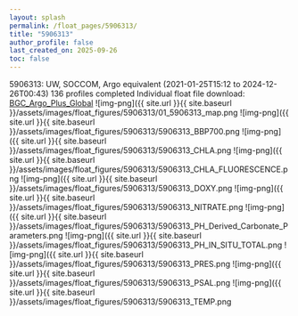 ```yaml
---
layout: splash
permalink: /float_pages/5906313/
title: "5906313"
author_profile: false
last_created_on: 2025-09-26
toc: false
---
```

 
5906313: UW, SOCCOM, Argo equivalent (2021-01-25T15:12 to 2024-12-26T00:43)
136 profiles completed
Individual float file download: [BGC_Argo_Plus_Global](https://ftp.soest.hawaii.edu/bgc_argo_plus/Individual_Floats/outliers_removed/5906313_Sprof_processed.nc)
![img-png]({{ site.url }}{{ site.baseurl }}/assets/images/float_figures/5906313/01_5906313_map.png
![img-png]({{ site.url }}{{ site.baseurl }}/assets/images/float_figures/5906313/5906313_BBP700.png
![img-png]({{ site.url }}{{ site.baseurl }}/assets/images/float_figures/5906313/5906313_CHLA.png
![img-png]({{ site.url }}{{ site.baseurl }}/assets/images/float_figures/5906313/5906313_CHLA_FLUORESCENCE.png
![img-png]({{ site.url }}{{ site.baseurl }}/assets/images/float_figures/5906313/5906313_DOXY.png
![img-png]({{ site.url }}{{ site.baseurl }}/assets/images/float_figures/5906313/5906313_NITRATE.png
![img-png]({{ site.url }}{{ site.baseurl }}/assets/images/float_figures/5906313/5906313_PH_Derived_Carbonate_Parameters.png
![img-png]({{ site.url }}{{ site.baseurl }}/assets/images/float_figures/5906313/5906313_PH_IN_SITU_TOTAL.png
![img-png]({{ site.url }}{{ site.baseurl }}/assets/images/float_figures/5906313/5906313_PRES.png
![img-png]({{ site.url }}{{ site.baseurl }}/assets/images/float_figures/5906313/5906313_PSAL.png
![img-png]({{ site.url }}{{ site.baseurl }}/assets/images/float_figures/5906313/5906313_TEMP.png
